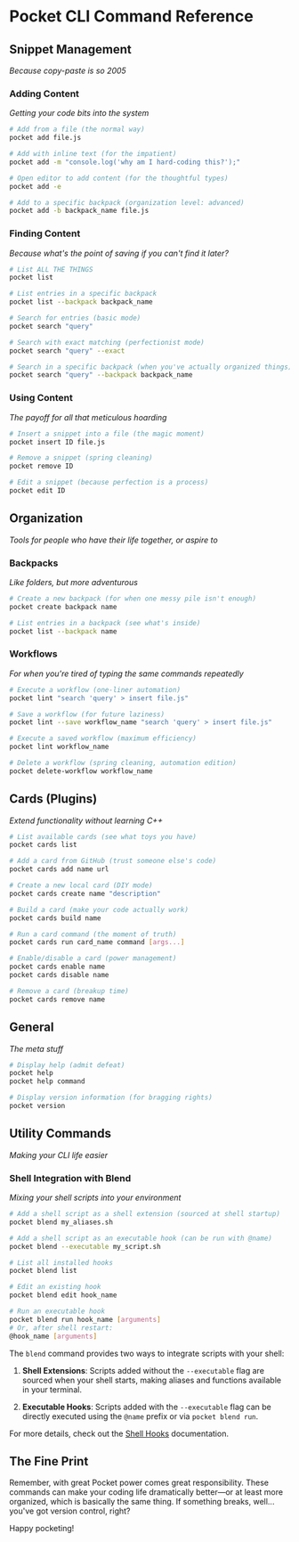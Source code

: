 # Pocket CLI Command Reference

## Snippet Management
*Because copy-paste is so 2005*

### Adding Content
*Getting your code bits into the system*

```bash
# Add from a file (the normal way)
pocket add file.js

# Add with inline text (for the impatient)
pocket add -m "console.log('why am I hard-coding this?');"

# Open editor to add content (for the thoughtful types)
pocket add -e

# Add to a specific backpack (organization level: advanced)
pocket add -b backpack_name file.js
```

### Finding Content
*Because what's the point of saving if you can't find it later?*

```bash
# List ALL THE THINGS
pocket list

# List entries in a specific backpack
pocket list --backpack backpack_name

# Search for entries (basic mode)
pocket search "query"

# Search with exact matching (perfectionist mode)
pocket search "query" --exact

# Search in a specific backpack (when you've actually organized things)
pocket search "query" --backpack backpack_name
```

### Using Content
*The payoff for all that meticulous hoarding*

```bash
# Insert a snippet into a file (the magic moment)
pocket insert ID file.js

# Remove a snippet (spring cleaning)
pocket remove ID

# Edit a snippet (because perfection is a process)
pocket edit ID
```

## Organization
*Tools for people who have their life together, or aspire to*

### Backpacks
*Like folders, but more adventurous*

```bash
# Create a new backpack (for when one messy pile isn't enough)
pocket create backpack name

# List entries in a backpack (see what's inside)
pocket list --backpack name
```

### Workflows
*For when you're tired of typing the same commands repeatedly*

```bash
# Execute a workflow (one-liner automation)
pocket lint "search 'query' > insert file.js"

# Save a workflow (for future laziness)
pocket lint --save workflow_name "search 'query' > insert file.js"

# Execute a saved workflow (maximum efficiency)
pocket lint workflow_name

# Delete a workflow (spring cleaning, automation edition)
pocket delete-workflow workflow_name
```

## Cards (Plugins)
*Extend functionality without learning C++*

```bash
# List available cards (see what toys you have)
pocket cards list

# Add a card from GitHub (trust someone else's code)
pocket cards add name url

# Create a new local card (DIY mode)
pocket cards create name "description"

# Build a card (make your code actually work)
pocket cards build name

# Run a card command (the moment of truth)
pocket cards run card_name command [args...]

# Enable/disable a card (power management)
pocket cards enable name
pocket cards disable name

# Remove a card (breakup time)
pocket cards remove name
```

## General
*The meta stuff*

```bash
# Display help (admit defeat)
pocket help
pocket help command

# Display version information (for bragging rights)
pocket version
```

## Utility Commands
*Making your CLI life easier*

### Shell Integration with Blend
*Mixing your shell scripts into your environment*

```bash
# Add a shell script as a shell extension (sourced at shell startup)
pocket blend my_aliases.sh

# Add a shell script as an executable hook (can be run with @name)
pocket blend --executable my_script.sh

# List all installed hooks
pocket blend list

# Edit an existing hook
pocket blend edit hook_name

# Run an executable hook
pocket blend run hook_name [arguments]
# Or, after shell restart:
@hook_name [arguments]
```

The `blend` command provides two ways to integrate scripts with your shell:

1. **Shell Extensions**: Scripts added without the `--executable` flag are sourced when your shell starts, making aliases and functions available in your terminal.

2. **Executable Hooks**: Scripts added with the `--executable` flag can be directly executed using the `@name` prefix or via `pocket blend run`.

For more details, check out the [Shell Hooks](hooks.md) documentation.

## The Fine Print

Remember, with great Pocket power comes great responsibility. These commands can make your coding life dramatically better—or at least more organized, which is basically the same thing. If something breaks, well... you've got version control, right?

Happy pocketing!